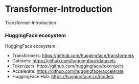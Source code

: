 # Transformer-Introduction
Transformer-Introduction

### HuggingFace ecosystem
HuggingFace ecosystem
- Transformers: https://github.com/huggingface/transformers
- Datasets: https://github.com/huggingface/datasets
- Tokenizers: https://github.com/huggingface/tokenizers
- Accelerate: https://github.com/huggingface/accelerate
- HuggingFace Hub: https://huggingface.co/models